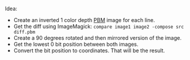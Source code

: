 Idea:

* Create an inverted 1 color depth [PBM](https://www.lifewire.com/pbm-file-2622169) image for each line.
* Get the diff using ImageMagick: `compare image1 image2 -compose src diff.pbm`
* Create a 90 degrees rotated and then mirrored version of the image.
* Get the lowest 0 bit position between both images.
* Convert the bit position to coordinates. That will be the result.
